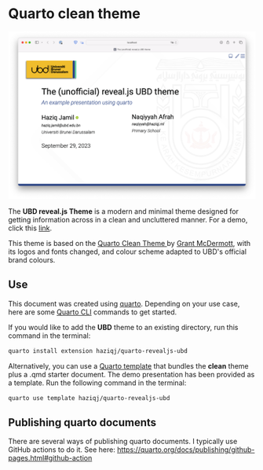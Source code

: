 # Quarto clean theme

![](ubd.png)

The **UBD reveal.js Theme** is a modern and minimal theme designed for getting information across in a clean and uncluttered manner.
For a demo, click this [link](http://haziqj.ml/quarto-revealjs-ubd/).

This theme is based on the [Quarto Clean Theme ](https://github.com/grantmcdermott/quarto-revealjs-clean) by [Grant McDermott](https://grantmcdermott.com), with its logos and fonts changed, and colour scheme adapted to UBD's official brand colours.

## Use

This document was created using [quarto](https://quarto.org/docs/presentations/revealjs/). 
Depending on your use case, here are some [Quarto CLI](https://quarto.org/)
commands to get started.

If you would like to add the **UBD** theme to an existing directory, run this command in the terminal:

```bash
quarto install extension haziqj/quarto-revealjs-ubd
```

Alternatively, you can use a
[Quarto template](https://quarto.org/docs/extensions/starter-templates.html)
that bundles the **clean** theme plus a .qmd starter document. 
The demo presentation has been provided as a template.
Run the following command in the terminal:

```bash
quarto use template haziqj/quarto-revealjs-ubd
```

## Publishing quarto documents

There are several ways of publishing quarto documents. I typically use GitHub actions to do it. See here: https://quarto.org/docs/publishing/github-pages.html#github-action
